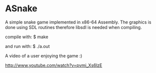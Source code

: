 ASnake
======

A simple snake game implemented in x86-64 Assembly. The graphics is 
done using SDL routines therefore libsdl is needed when compiling.

compile with:
$ make

and run with:
$ ./a.out

A video of a user enjoying the game :)

http://www.youtube.com/watch?v=pvmi_Xs6lzE
